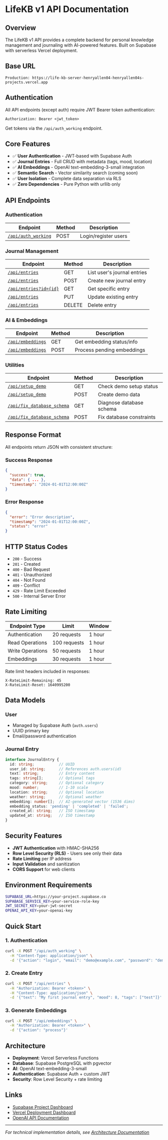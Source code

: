 # LifeKB v1 API Documentation

## Overview
The LifeKB v1 API provides a complete backend for personal knowledge management and journaling with AI-powered features. Built on Supabase with serverless Vercel deployment.

## Base URL
```
Production: https://life-kb-server-henryallen04-henryallen04s-projects.vercel.app
```

## Authentication
All API endpoints (except auth) require JWT Bearer token authentication:
```
Authorization: Bearer <jwt_token>
```

Get tokens via the `/api/auth_working` endpoint.

## Core Features
- ✅ **User Authentication** - JWT-based with Supabase Auth
- ✅ **Journal Entries** - Full CRUD with metadata (tags, mood, location)
- ✅ **AI Embeddings** - OpenAI text-embedding-3-small integration
- ✅ **Semantic Search** - Vector similarity search (coming soon)
- ✅ **User Isolation** - Complete data separation via RLS
- ✅ **Zero Dependencies** - Pure Python with urllib only

## API Endpoints

### Authentication
| Endpoint | Method | Description |
|----------|--------|-------------|
| [`/api/auth_working`](./auth.md) | POST | Login/register users |

### Journal Management  
| Endpoint | Method | Description |
|----------|--------|-------------|
| [`/api/entries`](./entries.md) | GET | List user's journal entries |
| [`/api/entries`](./entries.md) | POST | Create new journal entry |
| [`/api/entries?id={id}`](./entries.md) | GET | Get specific entry |
| [`/api/entries`](./entries.md) | PUT | Update existing entry |
| [`/api/entries`](./entries.md) | DELETE | Delete entry |

### AI & Embeddings
| Endpoint | Method | Description |
|----------|--------|-------------|
| [`/api/embeddings`](./embeddings.md) | GET | Get embedding status/info |
| [`/api/embeddings`](./embeddings.md) | POST | Process pending embeddings |

### Utilities
| Endpoint | Method | Description |
|----------|--------|-------------|
| [`/api/setup_demo`](./setup_demo.md) | GET | Check demo setup status |
| [`/api/setup_demo`](./setup_demo.md) | POST | Create demo data |
| [`/api/fix_database_schema`](./database_fix.md) | GET | Diagnose database schema |
| [`/api/fix_database_schema`](./database_fix.md) | POST | Fix database constraints |

## Response Format
All endpoints return JSON with consistent structure:

### Success Response
```json
{
  "success": true,
  "data": { ... },
  "timestamp": "2024-01-01T12:00:00Z"
}
```

### Error Response
```json
{
  "error": "Error description",
  "timestamp": "2024-01-01T12:00:00Z", 
  "status": "error"
}
```

## HTTP Status Codes
- `200` - Success
- `201` - Created  
- `400` - Bad Request
- `401` - Unauthorized
- `404` - Not Found
- `409` - Conflict
- `429` - Rate Limit Exceeded
- `500` - Internal Server Error

## Rate Limiting
| Endpoint Type | Limit | Window |
|---------------|-------|--------|
| Authentication | 20 requests | 1 hour |
| Read Operations | 100 requests | 1 hour |
| Write Operations | 50 requests | 1 hour |
| Embeddings | 30 requests | 1 hour |

Rate limit headers included in responses:
```
X-RateLimit-Remaining: 45
X-RateLimit-Reset: 1640995200
```

## Data Models

### User
- Managed by Supabase Auth (`auth.users`)
- UUID primary key
- Email/password authentication

### Journal Entry
```typescript
interface JournalEntry {
  id: string;           // UUID
  user_id: string;      // References auth.users(id)
  text: string;         // Entry content
  tags: string[];       // Optional tags
  category: string;     // Optional category
  mood: number;         // 1-10 scale
  location: string;     // Optional location
  weather: string;      // Optional weather
  embedding: number[];  // AI-generated vector (1536 dims)
  embedding_status: 'pending' | 'completed' | 'failed';
  created_at: string;   // ISO timestamp
  updated_at: string;   // ISO timestamp
}
```

## Security Features
- **JWT Authentication** with HMAC-SHA256
- **Row Level Security (RLS)** - Users see only their data
- **Rate Limiting** per IP address
- **Input Validation** and sanitization
- **CORS Support** for web clients

## Environment Requirements
```bash
SUPABASE_URL=https://your-project.supabase.co
SUPABASE_SERVICE_KEY=your-service-role-key
JWT_SECRET_KEY=your-jwt-secret
OPENAI_API_KEY=your-openai-key
```

## Quick Start

### 1. Authentication
```bash
curl -X POST "/api/auth_working" \
  -H "Content-Type: application/json" \
  -d '{"action": "login", "email": "demo@example.com", "password": "demo123"}'
```

### 2. Create Entry
```bash
curl -X POST "/api/entries" \
  -H "Authorization: Bearer <token>" \
  -H "Content-Type: application/json" \
  -d '{"text": "My first journal entry", "mood": 8, "tags": ["test"]}'
```

### 3. Generate Embeddings
```bash
curl -X POST "/api/embeddings" \
  -H "Authorization: Bearer <token>" \
  -d '{"action": "process"}'
```

## Architecture
- **Deployment**: Vercel Serverless Functions
- **Database**: Supabase PostgreSQL with pgvector
- **AI**: OpenAI text-embedding-3-small
- **Authentication**: Supabase Auth + custom JWT
- **Security**: Row Level Security + rate limiting

## Links
- [Supabase Project Dashboard](https://supabase.com/dashboard)
- [Vercel Deployment Dashboard](https://vercel.com/dashboard)
- [OpenAI API Documentation](https://platform.openai.com/docs)

---

*For technical implementation details, see [Architecture Documentation](../SUPABASE_AUTH_ARCHITECTURE.md)* 